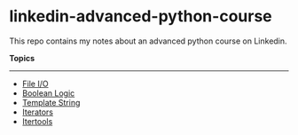 # linkedin-advanced-python-course
This repo contains my notes about an advanced python course on Linkedin.

**Topics**
_____________
* [File I/O](file-io.py)
* [Boolean Logic](boolean-logic.py)
* [Template String](template-string.py)
* [Iterators](iterators.py)
* [Itertools](itertools.py)